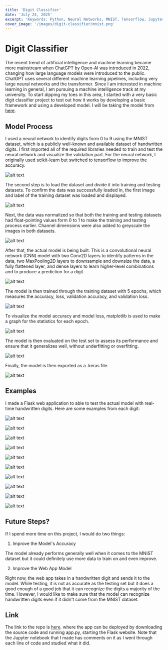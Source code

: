 ```yaml
---
title: 'Digit Classifier'
date: 'July 24, 2025'
excerpt: 'Keywords: Python, Neural Networks, MNIST, Tensorflow, Jupyter, Flask'
cover_image: '/images/digit-classifier/mnist.png'
---
```


# Digit Classifier

The recent trend of artificial intelligence and machine learning became more mainstream when ChatGPT by Open-AI was introduced in 2022, changing how large language models were introduced to the public.  ChatGPT uses several different machine learning pipelines, including very large neural networks and the transformer.  Since I am interested in machine learning in general, I am pursuing a machine intelligence track at my university.  To start dipping my toes in this area, I started with a very basic digit classifier project to test out how it works by developing a basic framework and using a developed model.  I will be taking the model from <a href = "https://github.com/ZahraMohit/mnist-digit-classification">here</a>.  

## Model Process

I used a neural network to identify digits form 0 to 9 using the MNIST dataset, which is a publicly well-known and available dataset of handwritten digits.  I first imported all of the required libraries needed to train and test the neural network and visualize the validation part.  For the neural network, I originally used scikit-learn but switched to tensorflow to improve the accuracy.

![alt text](/images/digit-classifier/step-1.png)

The second step is to load the dataset and divide it into training and testing datasets.  To confirm the data was successfully loaded in, the first image and label of the training dataset was loaded and displayed.

![alt text](/images/digit-classifier/step-2.png)

Next, the data was normalized so that both the training and testing datasets had float-pointing values form 0 to 1 to make the training and testing process earlier.  Channel dimensions were also added to greyscale the images in both datasets.

![alt text](/images/digit-classifier/step-3.png)

After that, the actual model is being built.  This is a convolutional neural network (CNN) model with two Conv2D layers to identify patterns in the data, two MaxPooling2D layers to downsample and downsize the data, a fully flattened layer, and dense layers to learn higher-level combinations and to produce a prediction for a digit.

![alt text](/images/digit-classifier/step-4.png)

The model is then trained through the training dataset with 5 epochs, which measures the accuracy, loss, validation accuracy, and validation loss.

![alt text](/images/digit-classifier/step-5.png)

To visualize the model accuracy and model loss, matplotlib is used to make a graph for the statistics for each epoch. 

![alt text](/images/digit-classifier/step-6.png)

The model is then evaluated on the test set to assess its performance and ensure that it generalizes well, without underfitting or overfitting.

![alt text](/images/digit-classifier/step-7.png)

Finally, the model is then exported as a .keras file.

![alt text](/images/digit-classifier/step-8.png)

## Examples

I made a Flask web application to able to test the actual model with real-time handwritten digits.  Here are some examples from each digit:

![alt text](/images/digit-classifier/digit-0.png)

![alt text](/images/digit-classifier/digit-1.png)

![alt text](/images/digit-classifier/digit-2.png)

![alt text](/images/digit-classifier/digit-3.png)

![alt text](/images/digit-classifier/digit-4.png)

![alt text](/images/digit-classifier/digit-5.png)

![alt text](/images/digit-classifier/digit-6.png)

![alt text](/images/digit-classifier/digit-7.png)

![alt text](/images/digit-classifier/digit-8.png)

![alt text](/images/digit-classifier/digit-9.png)


## Future Steps?

If I spend more time on this project, I would do two things:

1. Improve the Model's Accuracy

The model already performs generally well when it comes to the MNIST dataset but it could definitely use more data to train on and even improve.

2. Improve the Web App Model

Right now, the web app takes in a handwritten digit and sends it to the model.  While testing, it is not as accurate as the testing set but it does a good enough of a good job that it can recognize the digits a majority of the time.  However, I would like to make sure that the model can recognize handwritten digits even if it didn't come from the MNIST dataset.

## Link

The link to the repo is <a href = "https://github.com/henryjlee729/digit-classifier">here</a>. where the app can be deployed by downloading the source code and running app.py, starting the Flask website.  Note that the Jupyter notebook that I made has comments on it as I went through each line of code and studied what it did.